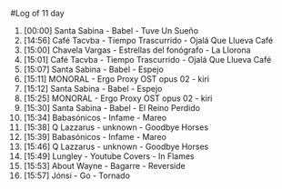 #Log of 11 day

1. [00:00] Santa Sabina - Babel - Tuve Un Sueño
1. [14:56] Café Tacvba - Tiempo Trascurrido - Ojalá Que Llueva Café
1. [15:00] Chavela Vargas - Estrellas del fonógrafo - La Llorona
1. [15:01] Café Tacvba - Tiempo Trascurrido - Ojalá Que Llueva Café
1. [15:07] Santa Sabina - Babel - Espejo
1. [15:11] MONORAL - Ergo Proxy OST opus 02 - kiri
1. [15:12] Santa Sabina - Babel - Espejo
1. [15:25] MONORAL - Ergo Proxy OST opus 02 - kiri
1. [15:30] Santa Sabina - Babel - El Reino Perdido
1. [15:34] Babasónicos - Infame - Mareo
1. [15:38] Q Lazzarus - unknown - Goodbye Horses
1. [15:39] Babasónicos - Infame - Mareo
1. [15:46] Q Lazzarus - unknown - Goodbye Horses
1. [15:49] Lungley - Youtube Covers - In Flames
1. [15:53] About Wayne - Bagarre - Reverside
1. [15:57] Jónsi - Go - Tornado
